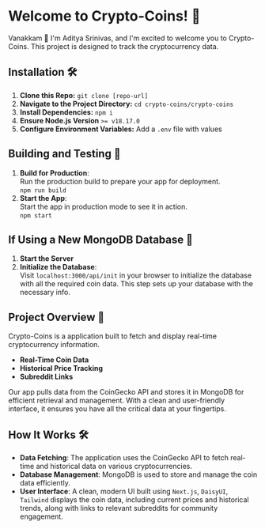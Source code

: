 # Welcome to Crypto-Coins! 🚀
Vanakkam 🙏 I'm Aditya Srinivas, and I'm excited to welcome you to Crypto-Coins. This project is designed to track the cryptocurrency data.

## Installation 🛠️
1. **Clone this Repo:** `git clone [repo-url]`
2. **Navigate to the Project Directory:** `cd crypto-coins/crypto-coins`
3. **Install Dependencies:** `npm i`
4. **Ensure Node.js Version** `>= v18.17.0`
5. **Configure Environment Variables:** Add a `.env` file with values

## Building and Testing 🚧
1. **Build for Production**:  
   Run the production build to prepare your app for deployment.  
   `npm run build`
2. **Start the App**:  
   Start the app in production mode to see it in action.  
   `npm start`

## If Using a New MongoDB Database 🌱
1. **Start the Server**
2. **Initialize the Database**:  
   Visit `localhost:3000/api/init` in your browser to initialize the database with all the required coin data. This step sets up your database with the necessary info.

## Project Overview 🌟
Crypto-Coins is a application built to fetch and display real-time cryptocurrency information. 
- **Real-Time Coin Data**
- **Historical Price Tracking**
- **Subreddit Links**

Our app pulls data from the CoinGecko API and stores it in MongoDB for efficient retrieval and management. With a clean and user-friendly interface, it ensures you have all the critical data at your fingertips.

## How It Works 🛠️

- **Data Fetching**: The application uses the CoinGecko API to fetch real-time and historical data on various cryptocurrencies.
- **Database Management**: MongoDB is used to store and manage the coin data efficiently.
- **User Interface**: A clean, modern UI built using `Next.js`, `DaisyUI`, `Tailwind` displays the coin data, including current prices and historical trends, along with links to relevant subreddits for community engagement.
